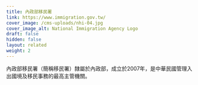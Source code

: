 ```yaml
---
title: 內政部移民署
link: https://www.immigration.gov.tw/
cover_image: /cms-uploads/nhi-04.jpg
cover_image_alt: National Immigration Agency Logo
draft: false
hidden: false
layout: related
weight: 2
---
```

內政部移民署（簡稱移民署）隸屬於內政部，成立於2007年，是中華民國管理入出國境及移民事務的最高主管機關。
